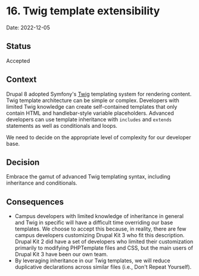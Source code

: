 # 16. Twig template extensibility

Date: 2022-12-05

## Status

Accepted

## Context

Drupal 8 adopted Symfony's [Twig](https://twig.symfony.com/) templating system for rendering content. Twig template architecture can be simple or complex. Developers with limited Twig knowledge can create self-contained templates that only contain HTML and handlebar-style variable placeholders. Advanced developers can use template inheritance with `includes` and `extends` statements as well as conditionals and loops.

We need to decide on the appropriate level of complexity for our developer base.

## Decision

Embrace the gamut of advanced Twig templating syntax, including inheritance and conditionals.

## Consequences

- Campus developers with limited knowledge of inheritance in general and Twig in specific will have a difficult time overriding our base templates. We choose to accept this because, in reality, there are few campus developers customizing Drupal Kit 3 who fit this description. Drupal Kit 2 did have a set of developers who limited their customization primarily to modifying PHPTemplate files and CSS, but the main users of Drupal Kit 3 have been our own team.
- By leveraging inheritance in our Twig templates, we will reduce duplicative declarations across similar files (i.e., Don't Repeat Yourself).

